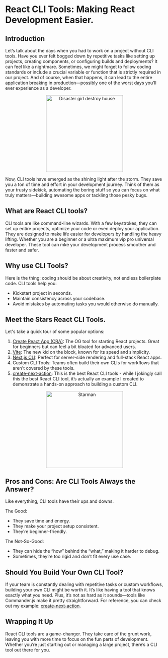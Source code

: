 # **React CLI Tools: Making React Development Easier.**

## **Introduction**

Let’s talk about the days when you had to work on a project without CLI tools. Have you ever felt bogged down by repetitive tasks like setting up projects, creating components, or configuring builds and deployments? It can feel like a nightmare. Sometimes, we might forget to follow coding standards or include a crucial variable or function that is strictly required in our project. And of course, when that happens, it can lead to the entire application breaking in production—possibly one of the worst days you’ll ever experience as a developer.

<p align="center" width="100%">
  <img src="https://i.imgflip.com/9b4jtx.jpg" alt="Disaster girl destroy house" height="244" />
</p>

Now, CLI tools have emerged as the shining light after the storm. They save you a ton of time and effort in your development journey. Think of them as your trusty sidekick, automating the boring stuff so you can focus on what truly matters—building awesome apps or tackling those pesky bugs.

## What are React CLI tools?

CLI tools are like command-line wizards. With a few keystrokes, they can set up entire projects, optimize your code or even deploy your application. They are designed to make life easier for developers by handling the heavy lifting. Whether you are a beginner or a ultra maximum vip pro universal developer. These tool can mke your development process smoother and faster and safer.

## Why use CLI Tools?

Here is the thing: coding should be about creativity, not endless boilerplate code. CLI tools help you:

- Kickstart project in seconds.
- Maintain consistency across your codebase.
- Avoid mistakes by automating tasks you would otherwise do manually.

## Meet the Stars React CLI Tools.

Let's take a quick tour of some popular options:

1. [Create React App (CRA)](https://create-react-app.dev/): The OG tool for starting React projects. Great for beginners but can feel a bit bloated for advanced users.
2. [Vite](https://vite.dev/): The new kid on the block, known for its speed and simplicity.
3. [Next.js CLI](https://nextjs.org/docs/app/api-reference/cli/next): Perfect for server-side rendering and full-stack React apps.
4. Custom CLI Tools: Teams often build their own CLIs for workflows that aren't covered by these tools.
5. [create-next-action](https://github.com/emhat098/create-next-action): This is the best React CLI tools - while I jokingly call this the best React CLI tool, it’s actually an example I created to demonstrate a hands-on approach to building a custom CLI.

<p align="center" width="100%">
  <img src="https://i.imgflip.com/9b4nq1.jpg" alt="Starman" height="244"/>
</p>

## Pros and Cons: Are CLI Tools Always the Answer?

Like everything, CLI tools have their ups and downs.

The Good:

- They save time and energy.
- They make your project setup consistent.
- They’re beginner-friendly.

The Not-So-Good:

- They can hide the “how” behind the “what,” making it harder to debug.
- Sometimes, they’re too rigid and don’t fit every use case.

## Should You Build Your Own CLI Tool?

If your team is constantly dealing with repetitive tasks or custom workflows, building your own CLI might be worth it. It’s like having a tool that knows exactly what you need. Plus, it’s not as hard as it sounds—tools like Commander.js make it pretty straightforward. For reference, you can check out my example: [create-next-action](https://github.com/emhat098/create-next-action).

## Wrapping It Up

React CLI tools are a game-changer. They take care of the grunt work, leaving you with more time to focus on the fun parts of development. Whether you’re just starting out or managing a large project, there’s a CLI tool out there for you.
